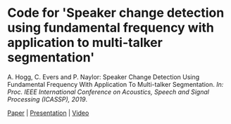 # Code for 'Speaker change detection using fundamental frequency with application to multi-talker segmentation'

A. Hogg, C. Evers and P. Naylor: Speaker Change Detection Using Fundamental Frequency With Application To Multi-talker Segmentation. *In: Proc. IEEE International Conference on Acoustics, Speech and Signal Processing (ICASSP), 2019*.

[Paper](https://doi.org/10.1109/ICASSP.2019.8682924) | [Presentation](https://ahogg.github.io/Presentation---ICASSP-2019/ICASSP_2019_SLIDES_Speaker_Change_Detection_Using_Fundamental_Frequency_With_Application_To_Multi-talker_Segmentation.pdf) | [Video](https://youtu.be/eQyANAjmvPM)

